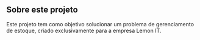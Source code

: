 ## Sobre este projeto

Este projeto tem como objetivo solucionar um problema de gerenciamento de estoque, criado exclusivamente para a empresa Lemon IT.